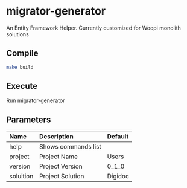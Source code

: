 # migrator-generator

An Entity Framework Helper. Currently customized for Woopi monolith solutions

## Compile

```bash
make build
```

## Execute

Run migrator-generator

## Parameters

| Name      | Description              | Default |
|:----------|:-------------------------|:--------|
| help      | Shows commands list      |         |
| project   | Project Name             | Users   |
| version   | Project Version          | 0_1_0   |
| soluition | Project Solution         | Digidoc |
